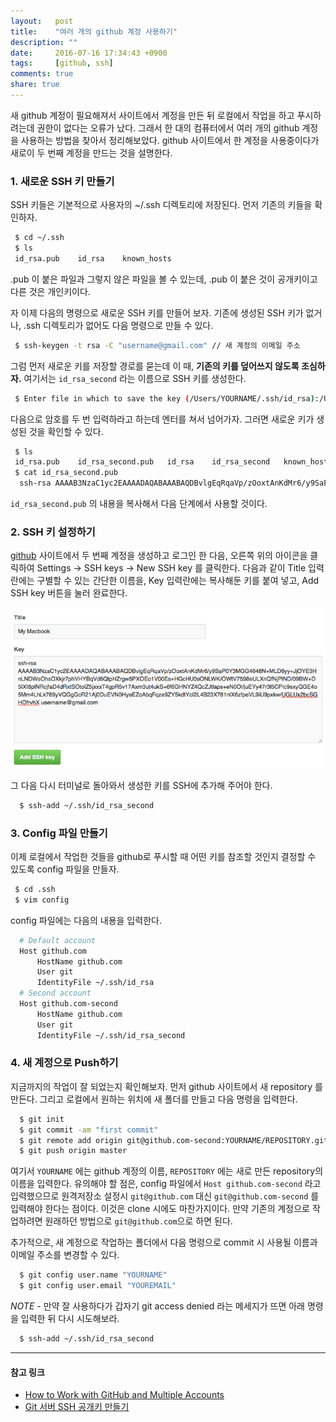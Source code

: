 ```yaml
---
layout:   post
title:    "여러 개의 github 계정 사용하기"
description: ""
date:     2016-07-16 17:34:43 +0900
tags:     [github, ssh]
comments: true
share: true
---
```


새 github 계정이 필요해져서 사이트에서 계정을 만든 뒤 로컬에서 작업을 하고 푸시하려는데 권한이 없다는 오류가 났다. 그래서 한 대의 컴퓨터에서 여러 개의 github 계정을 사용하는 방법을 찾아서 정리해보았다. github 사이트에서 한 계정을 사용중이다가 새로이 두 번째 계정을 만드는 것을 설명한다.

### 1. 새로운 SSH 키 만들기
SSH 키들은 기본적으로 사용자의 ~/.ssh 디렉토리에 저장된다. 먼저 기존의 키들을 확인하자.

```bash
 $ cd ~/.ssh
 $ ls
 id_rsa.pub    id_rsa    known_hosts
```

.pub 이 붙은 파일과 그렇지 않은 파일을 볼 수 있는데, .pub 이 붙은 것이 공개키이고 다른 것은 개인키이다.

자 이제 다음의 명령으로 새로운 SSH 키를 만들어 보자. 기존에 생성된 SSH 키가 없거나, .ssh 디렉토리가 없어도 다음 명령으로 만들 수 있다.

```bash
 $ ssh-keygen -t rsa -C "username@gmail.com" // 새 계정의 이메일 주소
```

그럼 먼저 새로운 키를 저장할 경로를 묻는데 이 때, **기존의 키를 덮어쓰지 않도록 조심하자.** 여기서는 ```id_rsa_second``` 라는 이름으로 SSH 키를 생성한다.

```bash
 $ Enter file in which to save the key (/Users/YOURNAME/.ssh/id_rsa):/Users/YOURNAME/.ssh/id_rsa_second
```

다음으로 암호를 두 번 입력하라고 하는데 엔터를 쳐서 넘어가자. 그러면 새로운 키가 생성된 것을 확인할 수 있다.

```bash
 $ ls
 id_rsa.pub    id_rsa_second.pub   id_rsa    id_rsa_second   known_hosts
 $ cat id_rsa_second.pub
  ssh-rsa AAAAB3NzaC1yc2EAAAADAQABAAABAQDBvlgEqRqaVp/zOoxtAnKdMr6/y9SaP0Y3MGG4648N+MLD6yy+JjOYE3HnLNDWsOhsOXkjr7phVHYBqVd6QtpHZrgw5PXOEo1V00Es+HGcHU0sONLWK/OWtV7598eULXnQfNjPlND/09BW+D5IXI8plNRcjfaD4dRxtSOtolZ5jxxxT4gpR5v17Axm3ut4ukS+6f6GHNYZ4QcZJtlaps+eN0Ol/juEYy47r3l5CPIc9sxyQGE4o5Mm4LhLk769yVQGgGcR21Aj0DuEVN0HyeEZcAbqFqze9ZY5kdtYcI2L4B23X781nlX6zfpeVL9iU9pxkw/UGLUx2bcSGHOfrvhX username@gmail.com
```

`id_rsa_second.pub` 의 내용을 복사해서 다음 단계에서 사용할 것이다.

### 2. SSH 키 설정하기

[github](https://github.com) 사이트에서 두 번째 계정을 생성하고 로그인 한 다음, 오른쪽 위의 아이콘을 클릭하여 Settings ->  SSH keys -> New SSH key 를 클릭한다.
다음과 같이 Title 입력란에는 구별할 수 있는 간단한 이름을, Key 입력란에는 복사해둔 키를 붙여 넣고, Add SSH key 버튼을 눌러 완료한다.

![new SSH key](/assets/images/blog/2016-07-16-1.png)

그 다음 다시 터미널로 돌아와서 생성한 키를 SSH에 추가해 주어야 한다.

```bash
  $ ssh-add ~/.ssh/id_rsa_second
```

### 3. Config 파일 만들기
이제 로컬에서 작업한 것들을 github로 푸시할 때 어떤 키를 참조할 것인지 결정할 수 있도록 config 파일을 만들자.

```bash
 $ cd .ssh
 $ vim config
```

config 파일에는 다음의 내용을 입력한다.

```bash
  # Default account
  Host github.com
      HostName github.com
      User git
      IdentityFile ~/.ssh/id_rsa
  # Second account
  Host github.com-second
      HostName github.com
      User git
      IdentityFile ~/.ssh/id_rsa_second
```


### 4. 새 계정으로 Push하기

지금까지의 작업이 잘 되었는지 확인해보자. 먼저 github 사이트에서 새 repository 를 만든다. 그리고 로컬에서 원하는 위치에 새 폴더를 만들고 다음 명령을 입력한다.

```bash
  $ git init
  $ git commit -am "first commit"
  $ git remote add origin git@github.com-second:YOURNAME/REPOSITORY.git
  $ git push origin master
```

여기서 `YOURNAME` 에는 github 계정의 이름, `REPOSITORY` 에는 새로 만든 repository의 이름을 입력한다. 유의해야 할 점은, config 파일에서 `Host github.com-second` 라고 입력했으므로 원격저장소 설정시 `git@github.com` 대신 `git@github.com-second` 를 입력해야 한다는 점이다. 이것은 clone 시에도 마찬가지이다. 만약 기존의 계정으로 작업하려면 원래하던 방법으로 `git@github.com`으로 하면 된다.


추가적으로, 새 계정으로 작업하는 폴더에서 다음 명령으로 commit 시 사용될 이름과 이메일 주소를 변경할 수 있다.

```bash
  $ git config user.name "YOURNAME"
  $ git config user.email "YOUREMAIL"
```




_NOTE_ - 만약 잘 사용하다가 갑자기 git access denied 라는 메세지가 뜨면 아래 명령을 입력한 뒤 다시 시도해보라.

```bash
  $ ssh-add ~/.ssh/id_rsa_second
```


---

#### 참고 링크
  * [How to Work with GitHub and Multiple Accounts](http://code.tutsplus.com/tutorials/quick-tip-how-to-work-with-github-and-multiple-accounts--net-22574)
  * [Git 서버 SSH 공개키 만들기](https://git-scm.com/book/ko/v1/Git-서버-SSH-공개키-만들기)
